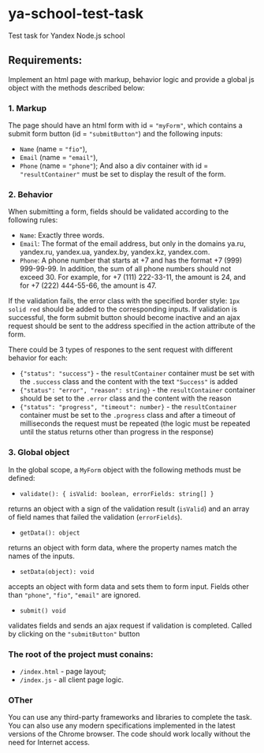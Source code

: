 # ya-school-test-task
Test task for Yandex Node.js school

## Requirements:
Implement an html page with markup, behavior logic and provide a global js object with the methods described below:

### 1. Markup

The page should have an html form with id = `"myForm"`, which contains a submit form button (id = `"submitButton"`) and the following inputs:
- `Name` (name = `"fio"`),
- `Email` (name = `"email"`),
- `Phone` (name = `"phone"`);
And also a div container with id = `"resultContainer"` must be set to display the result of the form.

### 2. Behavior

When submitting a form, fields should be validated according to the following rules:
- `Name`: Exactly three words.
- `Email`: The format of the email address, but only in the domains ya.ru, yandex.ru, yandex.ua, yandex.by, yandex.kz, yandex.com.
- `Phone`: A phone number that starts at +7 and has the format +7 (999) 999-99-99. In addition, the sum of all phone numbers should not exceed 30. For example, for +7 (111) 222-33-11, the amount is 24, and for +7 (222) 444-55-66, the amount is 47.

If the validation fails, the error class with the specified border style: `1px solid red` should be added to the corresponding inputs.
If validation is successful, the form submit button should become inactive and an ajax request should be sent to the address specified in the action attribute of the form. 

There could be 3 types of respones to the sent request with different behavior for each:
- `{"status": "success"}` - the `resultContainer` container must be set with the `.success` class and the content with the text `"Success"` is added
- `{"status": "error", "reason": string}` - the `resultContainer` container should be set to the `.error` class and the content with the reason
- `{"status": "progress", "timeout": number}` - the `resultContainer` container must be set to the `.progress` class and after a timeout of milliseconds the request must be repeated (the logic must be repeated until the status returns other than progress in the response)

### 3. Global object

In the global scope, a `MyForm` object with the following methods must be defined:
- `validate(): { isValid: boolean, errorFields: string[] }` 

returns an object with a sign of the validation result (`isValid`) and an array of field names that failed the validation (`errorFields`).
- `getData(): object`

returns an object with form data, where the property names match the names of the inputs.
- `setData(object): void`

accepts an object with form data and sets them to form input. Fields other than `"phone"`, `"fio"`, `"email"` are ignored.
- `submit() void`

validates fields and sends an ajax request if validation is completed. Called by clicking on the `"submitButton"` button

### The root of the project must conains:
- `/index.html` - page layout;
- `/index.js` - all client page logic.

### OTher
You can use any third-party frameworks and libraries to complete the task.
You can also use any modern specifications implemented in the latest versions of the Chrome browser.
The code should work locally without the need for Internet access.
